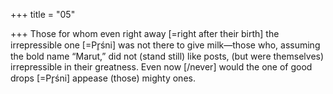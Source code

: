 +++
title = "05"

+++
Those for whom even right away [=right after their birth] the irrepressible  one [=Pr̥śni] was not there to give milk—those who, assuming the bold  name “Marut,”
did not (stand still) like posts, (but were themselves) irrepressible in their  greatness. Even now [/never] would the one of good drops [=Pr̥śni]
appease (those) mighty ones.
